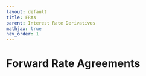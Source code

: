 ```yaml
---
layout: default
title: FRAs
parent: Interest Rate Derivatives
mathjax: true
nav_order: 1
---
```


# Forward Rate Agreements
